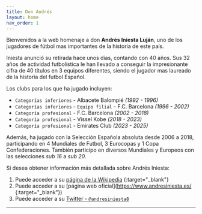```yaml
---
title: Don Andrés
layout: home
nav_order: 1
---
```



Bienvenidos a la web homenaje a don **Andrés Iniesta Luján**, uno de los jugadores de fútbol mas importantes de la historia de este país. 

Iniesta anunció su retirada hace unos dias, contando con 40 años. Sus 32 años de actividad futbolística le han llevado a conseguir la impresionante cifra de 40 títulos en 3 equipos diferentes, siendo el jugador mas laureado de la historia del futbol Español. 

Los clubs para los que ha jugado incluyen:

- `Categorías inferiores` - Albacete Balompié _(1992 - 1996)_
- `Categorías inferiores` - `Equipo filial` - F.C. Barcelona _(1996 - 2002)_
- `Categoría profesional` - F.C. Barcelona _(2002 - 2018)_
- `Categoría profesional` - Vissel Kobe _(2018 - 2023)_
- `Categoría profesional` - Emirates Club _(2023 - 2025)_

Además, ha jugado con la Selección Española absoluta desde 2006 a 2018, participando en 4 Mundiales de Futbol, 3 Eurocopas y 1 Copa Confederaciones.
También participo en diversos Mundiales y Europeos con las selecciones _sub 16_ a _sub 20_.

Si desea obtener información más detallada sobre Andrés Iniesta:

1. Puede acceder a su [página de la Wikipedia](https://es.wikipedia.org/wiki/Andr%C3%A9s_Iniesta) {:target="_blank"}
2. Puede acceder a su [página web oficial](https://www.andresiniesta.es/  {:target="_blank"})
3. Puede acceder a su [Twitter - `@andresiniesta8`](https://x.com/andresiniesta8)


----

[^1]: [It can take up to 10 minutes for changes to your site to publish after you push the changes to GitHub](https://docs.github.com/en/pages/setting-up-a-github-pages-site-with-jekyll/creating-a-github-pages-site-with-jekyll#creating-your-site).

[Just the Docs]: https://just-the-docs.github.io/just-the-docs/
[GitHub Pages]: https://docs.github.com/en/pages
[README]: https://github.com/just-the-docs/just-the-docs-template/blob/main/README.md
[Jekyll]: https://jekyllrb.com
[GitHub Pages / Actions workflow]: https://github.blog/changelog/2022-07-27-github-pages-custom-github-actions-workflows-beta/
[use this template]: https://github.com/just-the-docs/just-the-docs-template/generate
